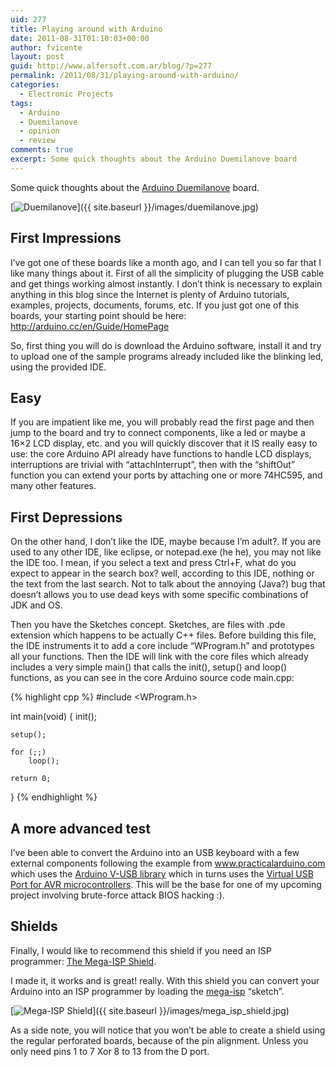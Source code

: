 ```yaml
---
uid: 277
title: Playing around with Arduino
date: 2011-08-31T01:10:03+00:00
author: fvicente
layout: post
guid: http://www.alfersoft.com.ar/blog/?p=277
permalink: /2011/08/31/playing-around-with-arduino/
categories:
  - Electronic Projects
tags:
  - Arduino
  - Duemilanove
  - opinion
  - review
comments: true
excerpt: Some quick thoughts about the Arduino Duemilanove board
---
```

Some quick thoughts about the <a href="http://www.arduino.cc/en/Main/ArduinoBoardDuemilanove" title="Arduino Duemilanove Board" target="_blank">Arduino Duemilanove</a> board.

[<img src="{{ site.baseurl }}/images/duemilanove.jpg" alt="Duemilanove" title="Duemilanove"/>]({{ site.baseurl }}/images/duemilanove.jpg)

<!--more-->

## First Impressions

I&#8217;ve got one of these boards like a month ago, and I can tell you so far that I like many things about it. First of all the simplicity of plugging the USB cable and get things working almost instantly. I don&#8217;t think is necessary to explain anything in this blog since the Internet is plenty of Arduino tutorials, examples, projects, documents, forums, etc. If you just got one of this boards, your starting point should be here: <a href="http://arduino.cc/en/Guide/HomePage" title="Arduino Home Page" target="_blank">http://arduino.cc/en/Guide/HomePage</a>

So, first thing you will do is download the Arduino software, install it and try to upload one of the sample programs already included like the blinking led, using the provided IDE.

## Easy

If you are impatient like me, you will probably read the first page and then jump to the board and try to connect components, like a led or maybe a 16&#215;2 LCD display, etc. and you will quickly discover that it IS really easy to use: the core Arduino API already have functions to handle LCD displays, interruptions are trivial with &#8220;attachInterrupt&#8221;, then with the &#8220;shiftOut&#8221; function you can extend your ports by attaching one or more 74HC595, and many other features.

## First Depressions

On the other hand, I don&#8217;t like the IDE, maybe because I&#8217;m adult?. If you are used to any other IDE, like eclipse, or notepad.exe (he he), you may not like the IDE too. I mean, if you select a text and press Ctrl+F, what do you expect to appear in the search box? well, according to this IDE, nothing or the text from the last search. Not to talk about the annoying (Java?) bug that doesn&#8217;t allows you to use dead keys with some specific combinations of JDK and OS.

Then you have the Sketches concept. Sketches, are files with .pde extension which happens to be actually C++ files. Before building this file, the IDE instruments it to add a core include &#8220;WProgram.h&#8221; and prototypes all your functions. Then the IDE will link with the core files which already includes a very simple main() that calls the init(), setup() and loop() functions, as you can see in the core Arduino source code main.cpp:

{% highlight cpp %}
#include <WProgram.h>

int main(void)
{
	init();

	setup();

	for (;;)
		loop();

	return 0;
}
{% endhighlight %}

## A more advanced test

I&#8217;ve been able to convert the Arduino into an USB keyboard with a few external components following the example from <a href="http://www.practicalarduino.com/projects/virtual-usb-keyboard" title="Arduino Virtual USB Keyboard" target="_blank">www.practicalarduino.com</a> which uses the <a href="http://code.google.com/p/vusb-for-arduino/" title="V-USB for Arduino" target="_blank">Arduino V-USB library</a> which in turns uses the <a href="http://www.obdev.at/products/vusb/index.html" title="V-USB AVR" target="_blank">Virtual USB Port for AVR microcontrollers</a>. This will be the base for one of my upcoming project involving brute-force attack BIOS hacking :).

## Shields

Finally, I would like to recommend this shield if you need an ISP programmer: <a href="http://drug123.org.ua/mega-isp-shield/" title="Mega-ISP Shield" target="_blank">The Mega-ISP Shield</a>.

I made it, it works and is great! really. With this shield you can convert your Arduino into an ISP programmer by loading the <a href="http://code.google.com/p/mega-isp/" title="mega-isp" target="_blank">mega-isp</a> &#8220;sketch&#8221;.

[<img src="{{ site.baseurl }}/images/mega_isp_shield.jpg" alt="Mega-ISP Shield" title="Mega-ISP Shield"/>]({{ site.baseurl }}/images/mega_isp_shield.jpg)

As a side note, you will notice that you won&#8217;t be able to create a shield using the regular perforated boards, because of the pin alignment. Unless you only need pins 1 to 7 Xor 8 to 13 from the D port.
